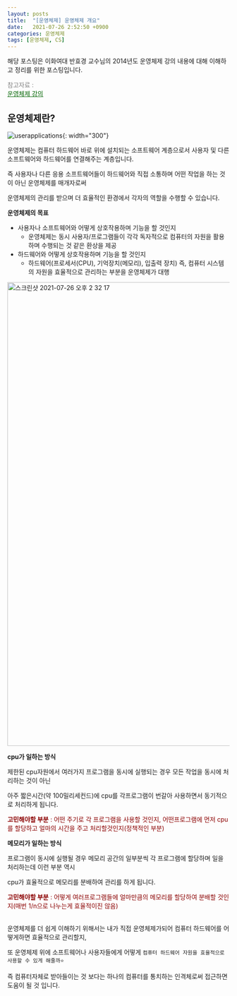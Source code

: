 ```yaml
---
layout: posts
title:  "[운영체제] 운영체제 개요"
date:   2021-07-26 2:52:50 +0900
categories: 운영체제
tags: [운영체제, CS]
---
```


해당 포스팅은 이화여대 반효경 교수님의 2014년도 운영체제 강의 내용에 대해 이해하고 정리를 위한 포스팅입니다.

<span style="color:gray">참고자료 : <br></span><a href ="http://www.kocw.net/home/m/search/kemView.do?kemId=1046323" style="color:darkgreen"><U>운영체제 강의</U></a>


## **운영체제란?**

![userapplications](https://user-images.githubusercontent.com/56648865/126942641-2997084a-6ff3-4099-ad2c-7ae81cdcf416.png){: width="300"}


운영체제는 컴퓨터 하드웨어 바로 위에 설치되는 소프트웨어 계층으로서 사용자 및 다른 소프트웨어와 하드웨어를 연결해주는 계층입니다.

즉 사용자나 다른 응용 소프트웨어들이 하드웨어와 직접 소통하며 어떤 작업을 하는 것이 아닌 운영체제를 매개자로써 

운영체제의 관리를 받으며 더 효율적인 환경에서 각자의 역할을 수행할 수 있습니다.

 **운영체제의 목표**

 - 사용자나 소프트웨어와 어떻게 상호작용하며 기능을 할 것인지
    - 운영체제는 동시 사용자/프로그램들이 각각 독자적으로 컴퓨터의 자원을 활용하며 수행되는 것 같은 환상을 제공
 - 하드웨어와 어떻게 상호작용하며 기능을 할 것인지
    - 하드웨어(프로세서(CPU), 기억장치(메모리), 입출력 장치) 즉, 컴퓨터 시스템의 자원을 효율적으로 관리하는 부분을 운영체제가 대행

<img width="1051" alt="스크린샷 2021-07-26 오후 2 32 17" src="https://user-images.githubusercontent.com/56648865/126943065-748678b2-442f-453c-9c50-d23c84609547.png">

**cpu가 일하는 방식**

제한된 cpu자원에서 여러가지 프로그램을 동시에 실행되는 경우 모든 작업을 동시에 처리하는 것이 아닌 

아주 짧은시간(약 100밀리세컨드)에 cpu를 각프로그램이 번갈아 사용하면서 동기적으로 처리하게 됩니다.

<span style="color:darkred">**고민해야할 부분** : 어떤 주기로 각 프로그램을 사용할 것인지, 어떤프로그램에 먼저 cpu를 할당하고 얼마의 시간을 주고 처리할것인지(정책적인 부분)</span>

**메모리가 일하는 방식**

프로그램이 동시에 실행될 경우 메모리 공간의 일부분씩 각 프로그램에 할당하며 일을 처리하는데 이런 부분 역시

cpu가 효율적으로 메모리를 분배하여 관리를 하게 됩니다.

<span style="color:darkred">**고민해야할 부분** : 어떻게 여러프로그램들에 얼마만큼의 메모리를 할당하여 분배할 것인지(매번 1/n으로 나누는게 효율적이진 않음)</span>

<br>
운영체제를 더 쉽게 이해하기 위해서는 내가 직접 운영체제가되어 컴퓨터 하드웨어를 어떻게하면 효율적으로 관리할지,

또 운영체제 위에 소프트웨어나 사용자들에게 어떻게 `컴퓨터 하드웨어 자원을 효율적으로 사용할 수 있게 해줄까⭐️`

즉 컴퓨터자체로 받아들이는 것 보다는 하나의 컴퓨터를 통치하는 인격체로써 접근하면 도움이 될 것 입니다. 